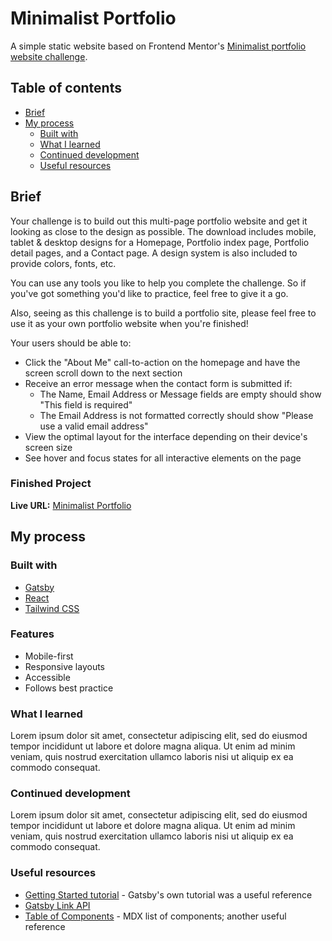 # Minimalist Portfolio
A simple static website based on Frontend Mentor's [Minimalist portfolio website challenge](https://www.frontendmentor.io/challenges/minimalist-portfolio-website-LMy-ZRyiE).

## Table of contents

- [Brief](#brief)
- [My process](#my-process)
  - [Built with](#built-with)
  - [What I learned](#what-i-learned)
  - [Continued development](#continued-development)
  - [Useful resources](#useful-resources)

## Brief

Your challenge is to build out this multi-page portfolio website and get it looking as close to the design as possible. The download includes mobile, tablet & desktop designs for a Homepage, Portfolio index page, Portfolio detail pages, and a Contact page. A design system is also included to provide colors, fonts, etc.

You can use any tools you like to help you complete the challenge. So if you've got something you'd like to practice, feel free to give it a go.

Also, seeing as this challenge is to build a portfolio site, please feel free to use it as your own portfolio website when you're finished!

Your users should be able to:

- Click the "About Me" call-to-action on the homepage and have the screen scroll down to the next section
- Receive an error message when the contact form is submitted if:
    - The Name, Email Address or Message fields are empty should show "This field is required"
    - The Email Address is not formatted correctly should show "Please use a valid email address"
- View the optimal layout for the interface depending on their device's screen size
- See hover and focus states for all interactive elements on the page


### Finished Project

**Live URL:** [Minimalist Portfolio](https://master.dw0h5zausfmzd.amplifyapp.com/)

## My process

### Built with

- [Gatsby](https://gatsbyjs.com/)
- [React](https://reactjs.org/)
- [Tailwind CSS](https://tailwindcss.com/)

### Features

- Mobile-first
- Responsive layouts
- Accessible
- Follows best practice

### What I learned

Lorem ipsum dolor sit amet, consectetur adipiscing elit, sed do eiusmod tempor incididunt ut labore et dolore magna aliqua. Ut enim ad minim veniam, quis nostrud exercitation ullamco laboris nisi ut aliquip ex ea commodo consequat.

### Continued development

Lorem ipsum dolor sit amet, consectetur adipiscing elit, sed do eiusmod tempor incididunt ut labore et dolore magna aliqua. Ut enim ad minim veniam, quis nostrud exercitation ullamco laboris nisi ut aliquip ex ea commodo consequat.

### Useful resources

- [Getting Started tutorial](https://www.gatsbyjs.com/docs/tutorial/getting-started/) - Gatsby's own tutorial was a useful reference
- [Gatsby Link API](https://www.gatsbyjs.com/docs/reference/built-in-components/gatsby-link/)
- [Table of Components](https://mdxjs.com/table-of-components/) - MDX list of components; another useful reference
